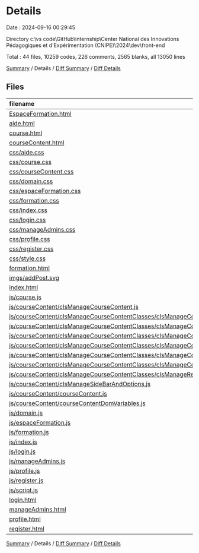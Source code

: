 # Details

Date : 2024-09-16 00:29:45

Directory c:\\vs code\\GitHub\\internship\\Center National des Innovations Pédagogiques et d'Expérimentation (CNIPE)\\2024\\dev\\front-end

Total : 44 files,  10259 codes, 226 comments, 2565 blanks, all 13050 lines

[Summary](results.md) / Details / [Diff Summary](diff.md) / [Diff Details](diff-details.md)

## Files
| filename | language | code | comment | blank | total |
| :--- | :--- | ---: | ---: | ---: | ---: |
| [EspaceFormation.html](/EspaceFormation.html) | HTML | 157 | 6 | 23 | 186 |
| [aide.html](/aide.html) | HTML | 174 | 6 | 21 | 201 |
| [course.html](/course.html) | HTML | 120 | 3 | 17 | 140 |
| [courseContent.html](/courseContent.html) | HTML | 392 | 12 | 45 | 449 |
| [css/aide.css](/css/aide.css) | CSS | 286 | 11 | 86 | 383 |
| [css/course.css](/css/course.css) | CSS | 220 | 3 | 112 | 335 |
| [css/courseContent.css](/css/courseContent.css) | CSS | 1,261 | 7 | 575 | 1,843 |
| [css/domain.css](/css/domain.css) | CSS | 353 | 5 | 139 | 497 |
| [css/espaceFormation.css](/css/espaceFormation.css) | CSS | 138 | 5 | 49 | 192 |
| [css/formation.css](/css/formation.css) | CSS | 152 | 0 | 37 | 189 |
| [css/index.css](/css/index.css) | CSS | 236 | 2 | 78 | 316 |
| [css/login.css](/css/login.css) | CSS | 6 | 0 | 2 | 8 |
| [css/manageAdmins.css](/css/manageAdmins.css) | CSS | 186 | 0 | 42 | 228 |
| [css/profile.css](/css/profile.css) | CSS | 449 | 0 | 137 | 586 |
| [css/register.css](/css/register.css) | CSS | 17 | 1 | 4 | 22 |
| [css/style.css](/css/style.css) | CSS | 579 | 16 | 194 | 789 |
| [formation.html](/formation.html) | HTML | 140 | 5 | 19 | 164 |
| [imgs/addPost.svg](/imgs/addPost.svg) | XML | 7 | 0 | 1 | 8 |
| [index.html](/index.html) | HTML | 148 | 4 | 17 | 169 |
| [js/course.js](/js/course.js) | JavaScript | 181 | 3 | 39 | 223 |
| [js/courseContent/clsManageCourseContent.js](/js/courseContent/clsManageCourseContent.js) | JavaScript | 56 | 0 | 11 | 67 |
| [js/courseContent/clsManageCourseContentClasses/clsManageCourseContentAddDelete.js](/js/courseContent/clsManageCourseContentClasses/clsManageCourseContentAddDelete.js) | JavaScript | 246 | 11 | 54 | 311 |
| [js/courseContent/clsManageCourseContentClasses/clsManageCourseContentComments.js](/js/courseContent/clsManageCourseContentClasses/clsManageCourseContentComments.js) | JavaScript | 699 | 20 | 100 | 819 |
| [js/courseContent/clsManageCourseContentClasses/clsManageCourseContentEdit.js](/js/courseContent/clsManageCourseContentClasses/clsManageCourseContentEdit.js) | JavaScript | 235 | 8 | 58 | 301 |
| [js/courseContent/clsManageCourseContentClasses/clsManageCourseContentResources.js](/js/courseContent/clsManageCourseContentClasses/clsManageCourseContentResources.js) | JavaScript | 161 | 2 | 25 | 188 |
| [js/courseContent/clsManageCourseContentClasses/clsManageCourseContentReviews.js](/js/courseContent/clsManageCourseContentClasses/clsManageCourseContentReviews.js) | JavaScript | 248 | 9 | 48 | 305 |
| [js/courseContent/clsManageCourseContentClasses/clsManageCourseContentSwitch.js](/js/courseContent/clsManageCourseContentClasses/clsManageCourseContentSwitch.js) | JavaScript | 184 | 5 | 49 | 238 |
| [js/courseContent/clsManageCourseContentClasses/clsManageRenderCourseContent.js](/js/courseContent/clsManageCourseContentClasses/clsManageRenderCourseContent.js) | JavaScript | 138 | 1 | 23 | 162 |
| [js/courseContent/clsManageSideBarAndOptions.js](/js/courseContent/clsManageSideBarAndOptions.js) | JavaScript | 149 | 3 | 29 | 181 |
| [js/courseContent/courseContent.js](/js/courseContent/courseContent.js) | JavaScript | 59 | 1 | 14 | 74 |
| [js/courseContent/courseContentDomVariables.js](/js/courseContent/courseContentDomVariables.js) | JavaScript | 1 | 0 | 1 | 2 |
| [js/domain.js](/js/domain.js) | JavaScript | 52 | 0 | 7 | 59 |
| [js/espaceFormation.js](/js/espaceFormation.js) | JavaScript | 413 | 8 | 85 | 506 |
| [js/formation.js](/js/formation.js) | JavaScript | 645 | 11 | 140 | 796 |
| [js/index.js](/js/index.js) | JavaScript | 23 | 2 | 8 | 33 |
| [js/login.js](/js/login.js) | JavaScript | 59 | 5 | 21 | 85 |
| [js/manageAdmins.js](/js/manageAdmins.js) | JavaScript | 444 | 9 | 71 | 524 |
| [js/profile.js](/js/profile.js) | JavaScript | 269 | 6 | 48 | 323 |
| [js/register.js](/js/register.js) | JavaScript | 106 | 6 | 22 | 134 |
| [js/script.js](/js/script.js) | JavaScript | 426 | 16 | 67 | 509 |
| [login.html](/login.html) | HTML | 37 | 2 | 7 | 46 |
| [manageAdmins.html](/manageAdmins.html) | HTML | 152 | 6 | 17 | 175 |
| [profile.html](/profile.html) | HTML | 197 | 4 | 15 | 216 |
| [register.html](/register.html) | HTML | 58 | 2 | 8 | 68 |

[Summary](results.md) / Details / [Diff Summary](diff.md) / [Diff Details](diff-details.md)